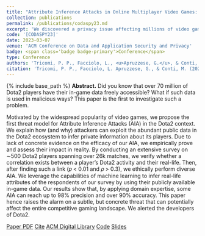 ```yaml
---
title: "Attribute Inference Attacks in Online Multiplayer Video Games: a Case Study on Dota2"
collection: publications
permalink: /publications/codaspy23.md
excerpt: 'We discovered a privacy issue affecting millions of video gamers!'
code: '[CODASPY23]'
date: 2023-03-07
venue: 'ACM Conference on Data and Application Security and Privacy'
badge: <span class='badge badge-primary'>Conference</span>
type: Conference
authors: 'Tricomi, P. P., Facciolo, L., <u>Apruzzese, G.</u>, & Conti, M.'
citation: 'Tricomi, P. P., Facciolo, L. Apruzzese, G., & Conti, M. (2023, April). "Attribute Inference Attacks in Online Multiplayer Video Games: a Case Study on Dota2." In <i>2023 13th ACM Conference on Data and Application Security and Privacy (CODASPY)</i>. ACM.'
---
```

{% include base_path %}
<b>Abstract.</b> Did you know that over 70 million of Dota2 players have their in-game data freely accessible? What if such data is used in malicious ways? This paper is the first to investigate such a problem.

Motivated by the widespread popularity of video games, we propose the first threat model for Attribute Inference Attacks (AIA) in the Dota2 context. We explain how (and why) attackers can exploit the abundant public data in the Dota2 ecosystem to infer private information about its players. Due to lack of concrete evidence on the efficacy of our AIA, we empirically prove and assess their impact in reality. By conducting an extensive survey on ∼500 Dota2 players spanning over 26k matches, we verify whether a correlation exists between a player’s Dota2 activity and their real-life. Then, after finding such a link (𝑝 < 0.01 and 𝜌 > 0.3), we ethically perform diverse AIA. We leverage the capabilities of machine learning to infer real-life attributes of the respondents of our survey by using their publicly available in-game data. Our results show that, by applying domain expertise, some AIA can reach up to 98% precision and over 90% accuracy. This paper hence raises the alarm on a subtle, but concrete threat that can potentially affect the entire competitive gaming landscape. We alerted the developers of Dota2.


<a class="btn btn-outline-primary my-1 mr-1 btn-sm" href="{{ base_path }}/files/papers/codaspy23/codaspy23.pdf" target="_blank" rel="noopener">Paper PDF</a> 
<a class="btn btn-outline-primary my-1 mr-1 btn-sm" href="{{ base_path }}/files/papers/codaspy23/codaspy23_cite.html" target="_blank" rel="noopener">Cite</a> 
<a class="btn btn-outline-primary my-1 mr-1 btn-sm" href="https://dl.acm.org/doi/abs/10.1145/3577923.3583653" target="_blank" rel="noopener">ACM Digital Library</a> 
<a class="btn btn-outline-primary my-1 mr-1 btn-sm" href="https://github.com/hihey54/Dota2AIA" target="_blank" rel="noopener">Code</a> <a class="btn btn-outline-primary my-1 mr-1 btn-sm" href="{{ base_path }}/files/talks/codaspy23_aiadota2.pdf" target="_blank" rel="noopener">Slides</a>  